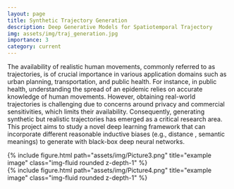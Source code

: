 ```yaml
---
layout: page
title: Synthetic Trajectory Generation
description: Deep Generative Models for Spatiotemporal Trajectory
img: assets/img/traj_generation.jpg
importance: 3
category: current
---
```

The availability of realistic human movements, commonly referred to as trajectories, is of crucial importance in various application domains such as urban planning, transportation, and public health. For instance, in public health, understanding the spread of an epidemic relies on accurate knowledge of human movements. However, obtaining real-world trajectories is challenging due to concerns around privacy and commercial sensitivities, which limits their availability. Consequently, generating synthetic but realistic trajectories has emerged as a critical research area. This project aims  to study a novel deep learning framework that can incorporate different reasonable inductive biases (e.g., distance , semantic meanings) to generate with black-box deep neural networks.

<div class="row">
    <div class="col-sm mt-3 mt-md-0">
        {% include figure.html path="assets/img/Picture3.png" title="example image" class="img-fluid rounded z-depth-1" %}
    </div>
    <div class="col-sm mt-3 mt-md-0">
        {% include figure.html path="assets/img/Picture4.png" title="example image" class="img-fluid rounded z-depth-1" %}
    </div>
</div>
